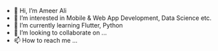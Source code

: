 - 👋 Hi, I’m Ameer Ali
- 👀 I’m interested in Mobile & Web App Development, Data Science etc.
- 🌱 I’m currently learning Flutter, Python
- 💞️ I’m looking to collaborate on ...
- 📫 How to reach me ...

<!---
niceameer/niceameer is a ✨ special ✨ repository because its `README.md` (this file) appears on your GitHub profile.
You can click the Preview link to take a look at your changes.
--->
